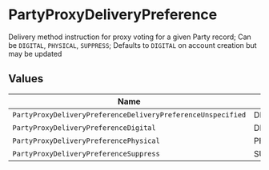 # PartyProxyDeliveryPreference

Delivery method instruction for proxy voting for a given Party record; Can be `DIGITAL`, `PHYSICAL`, `SUPPRESS`; Defaults to `DIGITAL` on account creation but may be updated


## Values

| Name                                                        | Value                                                       |
| ----------------------------------------------------------- | ----------------------------------------------------------- |
| `PartyProxyDeliveryPreferenceDeliveryPreferenceUnspecified` | DELIVERY_PREFERENCE_UNSPECIFIED                             |
| `PartyProxyDeliveryPreferenceDigital`                       | DIGITAL                                                     |
| `PartyProxyDeliveryPreferencePhysical`                      | PHYSICAL                                                    |
| `PartyProxyDeliveryPreferenceSuppress`                      | SUPPRESS                                                    |